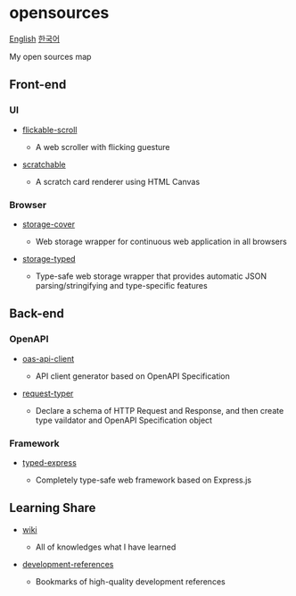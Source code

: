# opensources

[English](./README.md) [한국어](./ko.md)

My open sources map

## Front-end

### UI

- [flickable-scroll](https://github.com/HoseungJang/flickable-scroll)

  - A web scroller with flicking guesture

- [scratchable](https://github.com/HoseungJang/scratchable)

  - A scratch card renderer using HTML Canvas

### Browser

- [storage-cover](https://github.com/HoseungJang/storage-cover)

  - Web storage wrapper for continuous web application in all browsers

- [storage-typed](https://github.com/HoseungJang/storage-typed)

  - Type-safe web storage wrapper that provides automatic JSON parsing/stringifying and type-specific features

## Back-end

### OpenAPI

- [oas-api-client](https://github.com/HoseungJang/oas-api-client)

  - API client generator based on OpenAPI Specification

- [request-typer](https://github.com/HoseungJang/request-typer)

  - Declare a schema of HTTP Request and Response, and then create type vaildator and OpenAPI Specification object

### Framework

- [typed-express](https://github.com/HoseungJang/typed-express)

  - Completely type-safe web framework based on Express.js

## Learning Share

- [wiki](https://github.com/HoseungJang/wiki)

  - All of knowledges what I have learned

- [development-references](https://github.com/HoseungJang/development-references)

  - Bookmarks of high-quality development references
